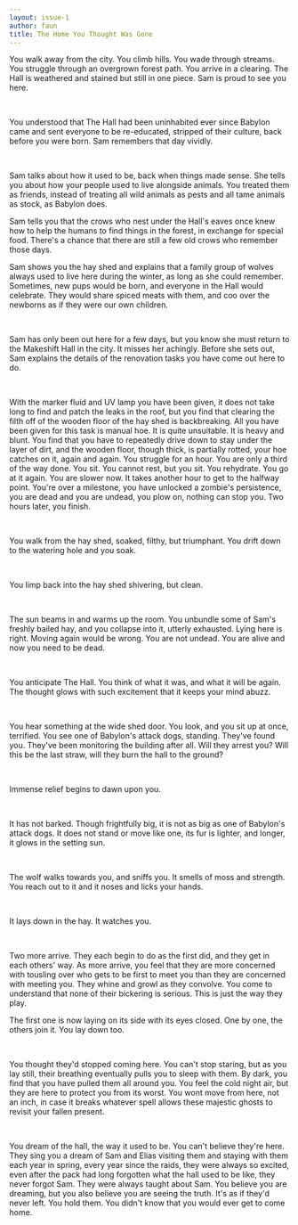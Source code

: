 ```yaml
---
layout: issue-1
author: faun
title: The Home You Thought Was Gone
---
```


You walk away from the city. You climb hills. You wade through streams. You struggle through an overgrown forest path. You arrive in a clearing. The Hall is weathered and stained but still in one piece. Sam is proud to see you here.

﻿

You understood that The Hall had been uninhabited ever since Babylon came and sent everyone to be re-educated, stripped of their culture, back before you were born. Sam remembers that day vividly.

﻿

Sam talks about how it used to be, back when things made sense. She tells you about how your people used to live alongside animals. You treated them as friends, instead of treating all wild animals as pests and all tame animals as stock, as Babylon does.

Sam tells you that the crows who nest under the Hall's eaves once knew how to help the humans to find things in the forest, in exchange for special food. There's a chance that there are still a few old crows who remember those days.

Sam shows you the hay shed and explains that a family group of wolves always used to live here during the winter, as long as she could remember. Sometimes, new pups would be born, and everyone in the Hall would celebrate. They would share spiced meats with them, and coo over the newborns as if they were our own children.

﻿

Sam has only been out here for a few days, but you know she must return to the Makeshift Hall in the city. It misses her achingly. Before she sets out, Sam explains the details of the renovation tasks you have come out here to do.

﻿

With the marker fluid and UV lamp you have been given, it does not take long to find and patch the leaks in the roof, but you find that clearing the filth off of the wooden floor of the hay shed is backbreaking. All you have been given for this task is manual hoe. It is quite unsuitable. It is heavy and blunt. You find that you have to repeatedly drive down to stay under the layer of dirt, and the wooden floor, though thick, is partially rotted, your hoe catches on it, again and again. You struggle for an hour. You are only a third of the way done. You sit. You cannot rest, but you sit. You rehydrate. You go at it again. You are slower now. It takes another hour to get to the halfway point. You're over a milestone, you have unlocked a zombie's persistence, you are dead and you are undead, you plow on, nothing can stop you. Two hours later, you finish.

﻿

You walk from the hay shed, soaked, filthy, but triumphant. You drift down to the watering hole and you soak.

﻿

You limp back into the hay shed shivering, but clean.

﻿

The sun beams in and warms up the room. You unbundle some of Sam's freshly bailed hay, and you collapse into it, utterly exhausted. Lying here is right. Moving again would be wrong. You are not undead. You are alive and now you need to be dead.

﻿

You anticipate The Hall. You think of what it was, and what it will be again. The thought glows with such excitement that it keeps your mind abuzz.

﻿

You hear something at the wide shed door. You look, and you sit up at once, terrified. You see one of Babylon's attack dogs, standing. They've found you. They've been monitoring the building after all. Will they arrest you? Will this be the last straw, will they burn the hall to the ground?

﻿

Immense relief begins to dawn upon you.

﻿

It has not barked. Though frightfully big, it is not as big as one of Babylon's attack dogs. It does not stand or move like one, its fur is lighter, and longer, it glows in the setting sun.

﻿

The wolf walks towards you, and sniffs you. It smells of moss and strength. You reach out to it and it noses and licks your hands.

﻿

It lays down in the hay. It watches you.

﻿

Two more arrive. They each begin to do as the first did, and they get in each others' way. As more arrive, you feel that they are more concerned with tousling over who gets to be first to meet you than they are concerned with meeting you. They whine and growl as they convolve. You come to understand that none of their bickering is serious. This is just the way they play.

The first one is now laying on its side with its eyes closed. One by one, the others join it. You lay down too.

﻿

You thought they'd stopped coming here. You can't stop staring, but as you lay still, their breathing eventually pulls you to sleep with them. By dark, you find that you have pulled them all around you. You feel the cold night air, but they are here to protect you from its worst. You wont move from here, not an inch, in case it breaks whatever spell allows these majestic ghosts to revisit your fallen present.

﻿

You dream of the hall, the way it used to be. You can't believe they're here. They sing you a dream of Sam and Elias visiting them and staying with them each year in spring, every year since the raids, they were always so excited, even after the pack had long forgotten what the hall used to be like, they never forgot Sam. They were always taught about Sam. You believe you are dreaming, but you also believe you are seeing the truth. It's as if they'd never left. You hold them. You didn't know that you would ever get to come home.